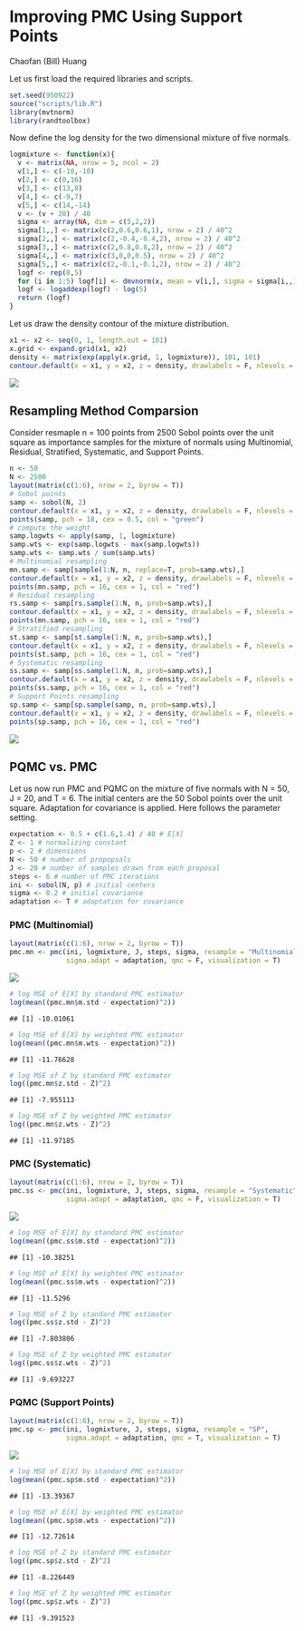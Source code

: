 Improving PMC Using Support Points
================
Chaofan (Bill) Huang

Let us first load the required libraries and scripts.

``` r
set.seed(950922)
source("scripts/lib.R")
library(mvtnorm)
library(randtoolbox)
```

Now define the log density for the two dimensional mixture of five
normals.

``` r
logmixture <- function(x){
  v <- matrix(NA, nrow = 5, ncol = 2)
  v[1,] <- c(-10,-10)
  v[2,] <- c(0,16)
  v[3,] <- c(13,8)
  v[4,] <- c(-9,7)
  v[5,] <- c(14,-14)
  v <- (v + 20) / 40
  sigma <- array(NA, dim = c(5,2,2))
  sigma[1,,] <- matrix(c(2,0.6,0.6,1), nrow = 2) / 40^2
  sigma[2,,] <- matrix(c(2,-0.4,-0.4,2), nrow = 2) / 40^2
  sigma[3,,] <- matrix(c(2,0.8,0.8,2), nrow = 2) / 40^2
  sigma[4,,] <- matrix(c(3,0,0,0.5), nrow = 2) / 40^2
  sigma[5,,] <- matrix(c(2,-0.1,-0.1,2), nrow = 2) / 40^2
  logf <- rep(0,5)
  for (i in 1:5) logf[i] <- dmvnorm(x, mean = v[i,], sigma = sigma[i,,], log = T)
  logf <- logaddexp(logf) - log(5)
  return (logf)
}
```

Let us draw the density contour of the mixture distribution.

``` r
x1 <- x2 <- seq(0, 1, length.out = 101)
x.grid <- expand.grid(x1, x2)
density <- matrix(exp(apply(x.grid, 1, logmixture)), 101, 101)
contour.default(x = x1, y = x2, z = density, drawlabels = F, nlevels = 15)
```

![](README_files/figure-gfm/contour-1.png)<!-- -->

## Resampling Method Comparsion

Consider resmaple n = 100 points from 2500 Sobol points over the unit
square as importance samples for the mixture of normals using
Multinomial, Residual, Stratified, Systematic, and Support Points.

``` r
n <- 50
N <- 2500
layout(matrix(c(1:6), nrow = 2, byrow = T))
# Sobol points
samp <- sobol(N, 2)
contour.default(x = x1, y = x2, z = density, drawlabels = F, nlevels = 15, main = "Sobol")
points(samp, pch = 18, cex = 0.5, col = "green")
# compute the weight
samp.logwts <- apply(samp, 1, logmixture)
samp.wts <- exp(samp.logwts - max(samp.logwts))
samp.wts <- samp.wts / sum(samp.wts)
# Multinomial resampling
mn.samp <- samp[sample(1:N, n, replace=T, prob=samp.wts),]
contour.default(x = x1, y = x2, z = density, drawlabels = F, nlevels = 15, main = "Multinomial")
points(mn.samp, pch = 16, cex = 1, col = "red")
# Residual resampling
rs.samp <- samp[rs.sample(1:N, n, prob=samp.wts),]
contour.default(x = x1, y = x2, z = density, drawlabels = F, nlevels = 15, main = "Residual")
points(mn.samp, pch = 16, cex = 1, col = "red")
# Stratified resampling
st.samp <- samp[st.sample(1:N, n, prob=samp.wts),]
contour.default(x = x1, y = x2, z = density, drawlabels = F, nlevels = 15, main = "Stratified")
points(st.samp, pch = 16, cex = 1, col = "red")
# Systematic resampling
ss.samp <- samp[ss.sample(1:N, n, prob=samp.wts),]
contour.default(x = x1, y = x2, z = density, drawlabels = F, nlevels = 15, main = "Systematic")
points(ss.samp, pch = 16, cex = 1, col = "red")
# Support Points resampling
sp.samp <- samp[sp.sample(samp, n, prob=samp.wts),]
contour.default(x = x1, y = x2, z = density, drawlabels = F, nlevels = 15, main = "SP")
points(sp.samp, pch = 16, cex = 1, col = "red")
```

![](README_files/figure-gfm/resample-1.png)<!-- -->

## PQMC vs. PMC

Let us now run PMC and PQMC on the mixture of five normals with N = 50,
J = 20, and T = 6. The initial centers are the 50 Sobol points over the
unit square. Adaptation for covariance is applied. Here follows the
parameter setting.

``` r
expectation <- 0.5 + c(1.6,1.4) / 40 # E[X]
Z <- 1 # normalizing constant
p <- 2 # dimensions
N <- 50 # number of propopsals
J <- 20 # number of samples drawn from each proposal
steps <- 6 # number of PMC iterations
ini <- sobol(N, p) # initial centers
sigma <- 0.2 # initial covariance
adaptation <- T # adaptation for covariance
```

### PMC (Multinomial)

``` r
layout(matrix(c(1:6), nrow = 2, byrow = T))
pmc.mn <- pmc(ini, logmixture, J, steps, sigma, resample = "Multinomial",
              sigma.adapt = adaptation, qmc = F, visualization = T)
```

![](README_files/figure-gfm/pmc-mn-1.png)<!-- -->

``` r
# log MSE of E[X] by standard PMC estimator
log(mean((pmc.mn$m.std - expectation)^2))
```

    ## [1] -10.01061

``` r
# log MSE of E[X] by weighted PMC estimator
log(mean((pmc.mn$m.wts - expectation)^2))
```

    ## [1] -11.76628

``` r
# log MSE of Z by standard PMC estimator
log((pmc.mn$z.std - Z)^2)
```

    ## [1] -7.955113

``` r
# log MSE of Z by weighted PMC estimator
log((pmc.mn$z.wts - Z)^2)
```

    ## [1] -11.97185

### PMC (Systematic)

``` r
layout(matrix(c(1:6), nrow = 2, byrow = T))
pmc.ss <- pmc(ini, logmixture, J, steps, sigma, resample = "Systematic",
              sigma.adapt = adaptation, qmc = F, visualization = T)
```

![](README_files/figure-gfm/pmc-ss-1.png)<!-- -->

``` r
# log MSE of E[X] by standard PMC estimator
log(mean((pmc.ss$m.std - expectation)^2))
```

    ## [1] -10.38251

``` r
# log MSE of E[X] by weighted PMC estimator
log(mean((pmc.ss$m.wts - expectation)^2))
```

    ## [1] -11.5296

``` r
# log MSE of Z by standard PMC estimator
log((pmc.ss$z.std - Z)^2)
```

    ## [1] -7.803806

``` r
# log MSE of Z by weighted PMC estimator
log((pmc.ss$z.wts - Z)^2)
```

    ## [1] -9.693227

### PQMC (Support Points)

``` r
layout(matrix(c(1:6), nrow = 2, byrow = T))
pmc.sp <- pmc(ini, logmixture, J, steps, sigma, resample = "SP",
              sigma.adapt = adaptation, qmc = T, visualization = T)
```

![](README_files/figure-gfm/pmc-sp-1.png)<!-- -->

``` r
# log MSE of E[X] by standard PMC estimator
log(mean((pmc.sp$m.std - expectation)^2))
```

    ## [1] -13.39367

``` r
# log MSE of E[X] by weighted PMC estimator
log(mean((pmc.sp$m.wts - expectation)^2))
```

    ## [1] -12.72614

``` r
# log MSE of Z by standard PMC estimator
log((pmc.sp$z.std - Z)^2)
```

    ## [1] -8.226449

``` r
# log MSE of Z by weighted PMC estimator
log((pmc.sp$z.wts - Z)^2)
```

    ## [1] -9.391523
